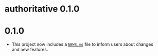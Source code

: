 # authoritative 0.1.0

# 0.1.0

* This project now includes a
   [`NEWS.md`](https://r-pkgs.org/other-markdown.html#sec-news) file to inform
   users about changes and new features.
